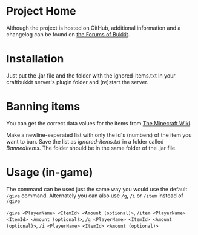 Project Home
============
Although the project is hosted on GitHub, additional information and a changelog can be found on [the Forums of Bukkit](http://forums.bukkit.org/threads/gen-banneditems-v1-2-banning-items-for-give-935.22447/).

Installation
============
Just put the .jar file and the folder with the
ignored-items.txt in your craftbukkit server's
plugin folder and (re)start the server.

Banning items
=============
You can get the correct data values for the items
from [The Minecraft Wiki](http://www.minecraftwiki.net/wiki/Data_values).

Make a newline-seperated list with only the id's
(numbers) of the item you want to ban.
Save the list as *ignored-items.txt* in a folder
called *BannedItems*. The folder should be in the same
folder of the .jar file.

Usage (in-game)
===============
The command can be used just the same way you would use the default `/give` command.
Alternately you can also use `/g`, `/i` or `/item` instead of `/give`

`/give <PlayerName> <ItemId> <Amount (optional)>`,
`/item <PlayerName> <ItemId> <Amount (optional)>`,
`/g <PlayerName> <ItemId> <Amount (optional)>`,
`/i <PlayerName> <ItemId> <Amount (optional)>`